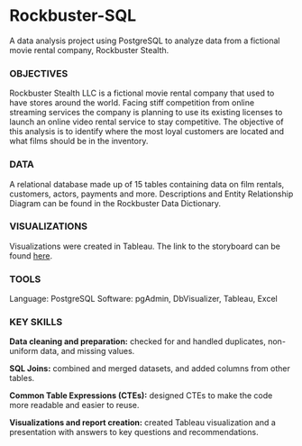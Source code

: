 # Rockbuster-SQL
A data analysis project using PostgreSQL to analyze data from a fictional movie rental company, Rockbuster Stealth.

### OBJECTIVES
Rockbuster Stealth LLC is a fictional movie rental company that used to have stores around the world. Facing stiff competition from online streaming services the company is planning to use its existing licenses to launch an online video rental service to stay competitive. The objective of this analysis is to identify where the most loyal customers are located and what films should be in the inventory.

### DATA
A relational database made up of 15 tables containing data on film rentals, customers, actors, payments and more. Descriptions and Entity Relationship Diagram can be found in the Rockbuster Data Dictionary.

### VISUALIZATIONS
Visualizations were created in Tableau. The link to the storyboard can be found [here]([url](https://public.tableau.com/views/Task3_10_PresentingSQLResults_CM/TopCountries?:language=en-US&:display_count=n&:origin=viz_share_link)https://public.tableau.com/views/Task3_10_PresentingSQLResults_CM/TopCountries?:language=en-US&:display_count=n&:origin=viz_share_link).

### TOOLS
Language: PostgreSQL Software: pgAdmin, DbVisualizer, Tableau, Excel

### KEY SKILLS

**Data cleaning and preparation:** checked for and handled duplicates, non-uniform data, and missing values.

**SQL Joins:**  combined and merged datasets, and added columns from other tables.

**Common Table Expressions (CTEs):** designed CTEs to make the code more readable and easier to reuse.

**Visualizations and report creation:** created Tableau visualization and a presentation with answers to key questions and recommendations.

